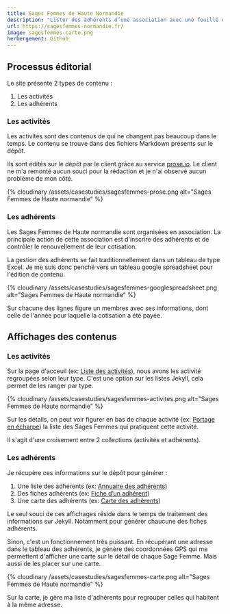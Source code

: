 ```yaml
---
title: Sages Femmes de Haute Normandie
description: "Lister des adhérents d’une association avec une feuille excel pour l’édition"
url: https://sagesfemmes-normandie.fr/
image: sagesfemmes-carte.png
herbergement: Github
---
```


## Processus éditorial

Le site présente 2 types de contenu :

1. Les activités
2. Les adhérents

### Les activités

Les activités sont des contenus de qui ne changent pas beaucoup dans le temps. Le contenu se trouve dans des fichiers Markdown présents sur le dépôt.

Ils sont édités sur le dépôt par le client grâce au service [prose.io](https://prose.io). Le client ne m'a remonté aucun souci pour la rédaction et je n'ai observé aucun problème de mon côté.

<div>
{% cloudinary /assets/casestudies/sagesfemmes-prose.png alt="Sages Femmes de Haute normandie" %}
</div>

### Les adhérents

Les Sages Femmes de Haute normandie sont organisées en association. La principale action de cette association est d'inscrire des adhérents et de contrôler le renouvellement de leur cotisation.

La gestion des adhérents se fait traditionnellement dans un tableau de type Excel. Je me suis donc penché vers un tableau google spreadsheet pour l'édition de contenu.

{% cloudinary /assets/casestudies/sagesfemmes-googlespreadsheet.png alt="Sages Femmes de Haute normandie" %}

Sur chacune des lignes figure un membres avec ses informations, dont celle de l'année pour laquelle la cotisation a été payée.

## Affichages des contenus

### Les activités

Sur la page d'acceuil (ex: [Liste des activités](https://sagesfemmes-normandie.fr/)), nous avons les activité regroupées selon leur type. C'est une option sur les listes Jekyll, cela permet de les ranger par type.

{% cloudinary /assets/casestudies/sagesfemmes-activites.png alt="Sages Femmes de Haute normandie" %}

Sur les détails, on peut voir figurer en bas de chaque activité (ex: [Portage en écharpe](https://sagesfemmes-normandie.fr/portage-en-echarpe/)) la liste des Sages Femmes qui pratiquent cette activité.

Il s'agit d'une croisement entre 2 collections (activités et adhérents).

### Les adhérents

Je récupère ces informations sur le dépôt pour générer :

1. Une liste des adhérents (ex: [Annuaire des adhérents](https://sagesfemmes-normandie.fr/annuaire.html))
2. Des fiches adhérents (ex: [Fiche d’un adhérent](https://sagesfemmes-normandie.fr/helene-stevenin/))
3. Une carte des adhérents (ex: [Carte des adhérents](https://sagesfemmes-normandie.fr/carte.html))

Le seul souci de ces affichages réside dans le temps de traitement des informations sur Jekyll. Notamment pour générer chaucune des fiches adhérents.

Sinon, c'est un fonctionnement très puissant. En récupérant une adresse dans le tableau des adhérents, je génère des coordonnées GPS qui me permettent d'afficher une carte sur le détail de chaque Sage Femme. Mais aussi de les placer sur une carte.

{% cloudinary /assets/casestudies/sagesfemmes-carte.png alt="Sages Femmes de Haute normandie" %}

Sur la carte, je gère ma liste d'adhérents pour regrouper celles qui habitent à la même adresse.






